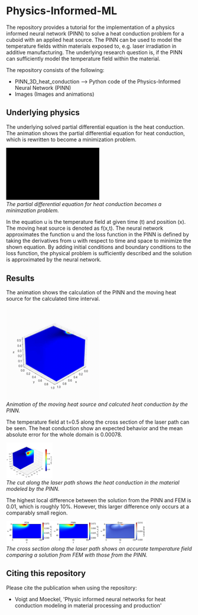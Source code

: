 # Physics-Informed-ML
The repository provides a tutorial for the implementation of a physics informed neural network (PINN) to solve a heat conduction problem for a cuboid with an applied heat source. The PINN can be used to model the temperature fields within materials exposed to, e.g. laser irradiation in additive manufacturing. The underlying research question is, if the PINN can sufficiently model the temperature field within the material. 

The repository consists of the following:
- PINN_3D_heat_conduction --> Python code of the Physics-Informed Neural Network (PINN)
- Images (Images and animations)

## Underlying physics
The underlying solved partial differential equation is the heat conduction. The animation shows the partial differential equation for heat conduction, which is rewritten to become a minimization problem.
<p>
  <img src='Images/Video_manim_PDE_Heat.gif' width=50% height=50% />
  <br>
  <em>The partial differential equation for heat conduction becomes a minimzation problem.</em>
</p>
In the equation u is the temperature field at given time (t) and position (x). The moving heat source is denoted as f(x,t). 
The neural network approximates the function u and the loss function in the PINN is defined by taking the derivatives from u with respect to time and space to minimize the shown equation. By adding initial conditions and boundary conditions to the loss function, the physical problem is sufficiently described and the solution is approximated by the neural network. 

## Results
The animation shows the calculation of the PINN and the moving heat source for the calculated time interval. 
<p>
  <img src='Images/Video_3D.gif' width=50% height=50% />
  <br>
  <em>Animation of the moving heat source and calcuted heat conduction by the PINN.</em>
</p>

The temperature field at t=0.5 along the cross section of the laser path can be seen. The heat conduction show an expected behavior and the mean absolute error for the whole domain is 0.00078. 
<p>
  <img src='Images/PINN_simulation_cross_section.png' width=25% height=25% />
  <br>
  <em>The cut along the laser path shows the heat conduction in the material modeled by the PINN.</em>
</p>

The highest local difference between the solution from the PINN and FEM is 0.01, which is roughly 10%. However, this larger difference only occurs at a comparably small region.
<p>
  <img src='Images/FEM_PINN_Error_comparison.png' width=75% height=75% />
  <br>
  <em>The cross section along the laser path shows an accurate temperature field comparing a solution from FEM with those from the PINN.</em>
</p>

## Citing this repository
Please cite the publication when using the repository:
- Voigt and Moeckel, 'Physic informed neural networks for heat conduction modeling in material processing and production'

